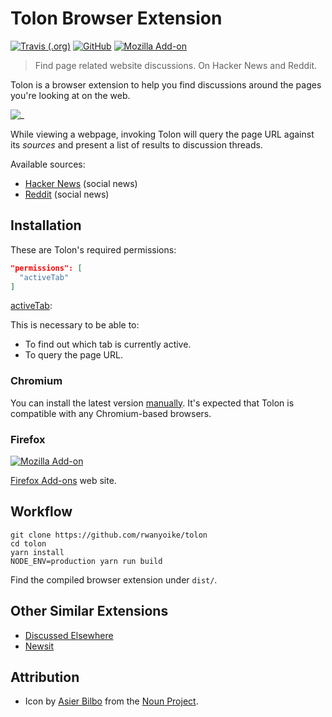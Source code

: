 # Tolon Browser Extension

[![Travis (.org)](https://img.shields.io/travis/rwanyoike/tolon)](https://travis-ci.org/rwanyoike/tolon)
[![GitHub](https://img.shields.io/github/license/rwanyoike/tolon)](LICENSE)
[![Mozilla Add-on](https://img.shields.io/amo/v/tolon)](https://addons.mozilla.org/en-US/firefox/addon/tolon/)

> Find page related website discussions. On Hacker News and Reddit.

Tolon is a browser extension to help you find discussions around the pages you're looking at on the web.

![_](https://i.imgur.com/DhGBI6x.png)

While viewing a webpage, invoking Tolon will query the page URL against its _sources_ and present a list of results to discussion threads.

Available sources:

- [Hacker News](https://news.ycombinator.com/) (social news)
- [Reddit](https://old.reddit.com/) (social news)

## Installation

These are Tolon's required permissions:

```json
"permissions": [
  "activeTab"
]
```

[activeTab](https://browserext.github.io/browserext/#active-tab):

This is necessary to be able to:

- To find out which tab is currently active.
- To query the page URL.

### Chromium

You can install the latest version [manually](https://github.com/rwanyoike/tolon/releases). It's expected that Tolon is compatible with any Chromium-based browsers.

### Firefox

[![Mozilla Add-on](https://img.shields.io/amo/v/tolon)](https://addons.mozilla.org/en-US/firefox/addon/tolon/)

[Firefox Add-ons](https://addons.mozilla.org/en-US/firefox/addon/tolon/) web site.

## Workflow

```shell
git clone https://github.com/rwanyoike/tolon
cd tolon
yarn install
NODE_ENV=production yarn run build
```

Find the compiled browser extension under `dist/`.

## Other Similar Extensions

- [Discussed Elsewhere](https://github.com/jsuar/discussed-elsewhere)
- [Newsit](https://github.com/benwinding/newsit)

## Attribution

- Icon by [Asier Bilbo](https://thenounproject.com/asierbilbo) from the [Noun Project](https://thenounproject.com).
